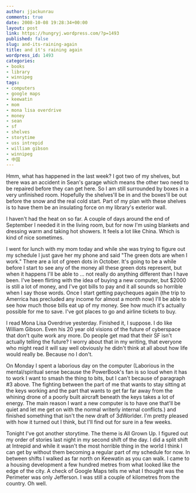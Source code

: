 ```yaml
---
author: jjackunrau
comments: true
date: 2008-10-08 19:28:34+00:00
layout: post
link: https://hungryj.wordpress.com/?p=1493
published: false
slug: and-its-raining-again
title: and it's raining again
wordpress_id: 1493
categories:
- books
- library
- winnipeg
tags:
- computers
- google maps
- keewatin
- mom
- mona lisa overdrive
- money
- sean
- sf
- shelves
- storytime
- uss intrepid
- william gibson
- winnipeg
- 中国
---
```


Hmm, what has happened in the last week? I got two of my shelves, but there was an accident in Sean's garage which means the other two need to be repaired before they can get here. So I am still surrounded by boxes in a very unfinished room. Hopefully the shelves'll be in and the boxes'll be out before the snow and the real cold start. Part of my plan with these shelves is to have them be an insulating force on my library's exterior wall.

I haven't had the heat on so far. A couple of days around the end of September I needed it in the living room, but for now I'm using blankets and dressing warm and taking hot showers. It feels a lot like China. Which is kind of nice sometimes.

I went for lunch with my mom today and while she was trying to figure out my schedule I just gave her my phone and said "The green dots are when I work." There are a lot of green dots in October. It's going to be a while before I start to see any of the money all these green dots represent, but when it happens I'll be able to ... not really do anything different than I have been. I've been flirting with the idea of buying a new computer, but $2000 is still a lot of money, and I've got bills to pay and it all sounds so horrible when I say those words. Once I start getting paycheques again (the trip to Amerrica has precluded any income for almost a month now) I'll be able to see how much those bills eat up of my money. See how much it's actually possible for me to save. I've got places to go and airline tickets to buy.

I read Mona Lisa Overdrive yesterday. Finished it, I suppose. I do like William Gibson. Even his 20 year old visions of the future of cyberspace that don't quite work any more. Do people get mad that their SF isn't actually telling the future? I worry about that in my writing, that everyone who might read it will say well obviously he didn't think at all about how life would really be. Because no I don't.

On Monday I spent a laborious day on the computer (Laborious in the mental/spiritual sense because the PowerBook's fan is so loud when it has to work I want to smash the thing to bits, but I can't because of paragraph #3 above. The fighting between the part of me that wants to stay sitting at the keys working and the part that wants to get far far away from the whining drone of a poorly built aircraft beneath the keys takes a lot of energy. The main reason I want a new computer is to have one that'll be quiet and let me get on with the normal writerly internal conflicts.) and finished something that isn't the new draft of 3dWorlder. I'm pretty pleased with how it turned out I think, but I'll find out for sure in a few weeks.

Tonight I've got another storytime. The theme is All Grown Up. I figured out my order of stories last night in my second shift of the day. I did a split shift at Intrepid and while it wasn't the most horrible thing in the world I think I can get by without them becoming a regular part of my schedule for now. In between shifts I walked as far north on Keewatin as you can walk. I came to a housing development a few hundred metres from what looked like the edge of the city. A check of Google Maps tells me what I thought was the Perimeter was only Jefferson. I was still a couple of kilometres from the country. Oh well.

